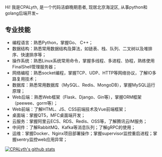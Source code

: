 Hi! 我是CPALyth, 是一个代码洁癖晚期患者, 现居北京海淀区, 从事python和golang后端开发~


<!--
**CPALyth/CPALyth** is a ✨ _special_ ✨ repository because its `README.md` (this file) appears on your GitHub profile.

Here are some ideas to get you started:

- 🔭 I’m currently working on ...
- 🌱 I’m currently learning ...
- 👯 I’m looking to collaborate on ...
- 🤔 I’m looking for help with ...
- 💬 Ask me about ...
- 📫 How to reach me: ...
- 😄 Pronouns: ...
- ⚡ Fun fact: ...
-->
## 专业技能
- 编程语言：熟悉Python，掌握Go、 C++；
- 数据结构：熟悉常用数据结构及算法，如链表、栈、队列、二叉树以及堆排序、快速排序等；
- 操作系统：熟悉Linux系统常用命令，掌握多线程、多进程、协程，熟练使用FinalShell管理服务器；
- 网络编程：熟悉socket编程，掌握TCP、UDP、HTTP等网络协议，了解IO多路复用技术；
- 数据库：熟悉常用数据库（MySQL、Redis、MongoDB），掌握MySQL运行原理；
- Web后端：熟悉Web框架（Flask、Django、Gin等），掌握ORM框架（peewee、gorm等）；
- Web前端：了解HTML、JS、CSS前端技术及Vue前端框架；
- 桌面端：掌握QT5，MFC桌面端开发；
- 云服务：掌握阿里云ECS、RDS、Redis、OSS等，了解腾讯云IM服务；
- 中间件：了解RabbitMQ、Kafka等消息队列；了解gRPC的使用；
- 运维：掌握Docker、Nginx项目部署操作；掌握supervisor监控重启进程；掌握sentry监控web应用异常；


[![CPALyth's github stats](https://github-readme-stats.vercel.app/api?username=CPALyth)](https://github.com/CPALyth/github-readme-stats)
